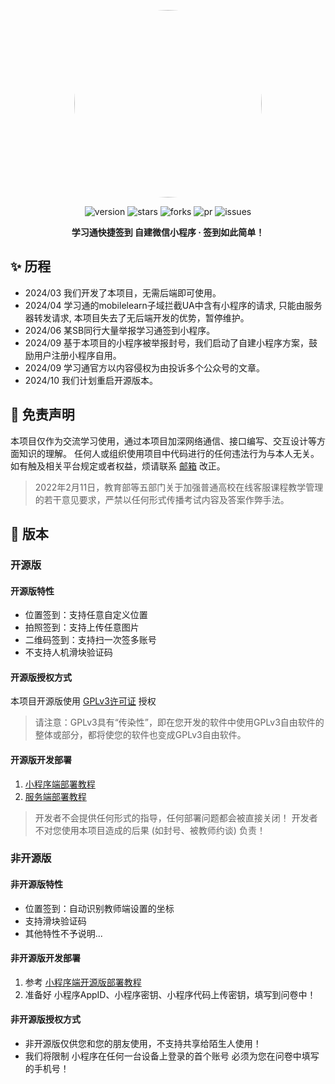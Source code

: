 <center><div align="center">

<img src="https://avatars.githubusercontent.com/u/163529042?v=4" width="300" height="300" style="border-radius: 50%"></img>

<img alt="version" src="https://img.shields.io/github/last-commit/Misaka-OpenSource/Chaoxing-WechatMiniProgram.svg?style=for-the-badge&label=%E6%9C%80%E5%90%8E%E6%9B%B4%E6%96%B0&logo=velog&logoColor=BE95FF&color=7B68EE"/></img>
<img alt="stars" src="https://img.shields.io/github/stars/Misaka-OpenSource/Chaoxing-WechatMiniProgram.svg?style=for-the-badge&label=Stars&logo=undertale&logoColor=orange&color=orange"/></img>
<img alt="forks" src="https://img.shields.io/github/forks/Misaka-OpenSource/Chaoxing-WechatMiniProgram.svg?style=for-the-badge&label=Forks&logo=stackshare&logoColor=f92f60&color=f92f60"/></img>
<img alt="pr" src="https://img.shields.io/github/issues-pr-closed/Misaka-OpenSource/Chaoxing-WechatMiniProgram.svg?style=for-the-badge&label=PR&logo=addthis&logoColor=green&color=0AC18E"/></img>
<img alt="issues" src="https://img.shields.io/github/issues/Misaka-OpenSource/Chaoxing-WechatMiniProgram.svg?style=for-the-badge&label=Issues&logo=openbugbounty&logoColor=e38dff&color=e38dff"/></img>

</div></center>

<div align="center" style="font-weight:bold"><b>学习通快捷签到 自建微信小程序 · 签到如此简单！</b></div>  

## ✨ 历程

+ 2024/03 我们开发了本项目，无需后端即可使用。
+ 2024/04 学习通的mobilelearn子域拦截UA中含有小程序的请求, 只能由服务器转发请求, 本项目失去了无后端开发的优势，暂停维护。
+ 2024/06 某SB同行大量举报学习通签到小程序。
+ 2024/09 基于本项目的小程序被举报封号，我们启动了自建小程序方案，鼓励用户注册小程序自用。
+ 2024/09 学习通官方以内容侵权为由投诉多个公众号的文章。
+ 2024/10 我们计划重启开源版本。

## 🎃 免责声明

本项目仅作为交流学习使用，通过本项目加深网络通信、接口编写、交互设计等方面知识的理解。
任何人或组织使用项目中代码进行的任何违法行为与本人无关。如有触及相关平台规定或者权益，烦请联系 [邮箱](mailto:complaint@micono.eu.org) 改正。

> 2022年2月11日，教育部等五部门关于加强普通高校在线客服课程教学管理的若干意见要求，严禁以任何形式传播考试内容及答案作弊手法。

## 🎉 版本

### 开源版

#### 开源版特性

+ 位置签到：支持任意自定义位置
+ 拍照签到：支持上传任意图片
+ 二维码签到：支持扫一次签多账号
+ 不支持人机滑块验证码

#### 开源版授权方式

本项目开源版使用 [GPLv3许可证](https://github.com/misaka-org/Chaoxing-MiniProgram/blob/main/LICENSE) 授权
> 请注意：GPLv3具有“传染性”，即在您开发的软件中使用GPLv3自由软件的整体或部分，都将使您的软件也变成GPLv3自由软件。

#### 开源版开发部署

1. [小程序端部署教程](https://github.com/misaka-org/Chaoxing-MiniProgram/blob/main/miniprogram/README.md)
2. [服务端部署教程](https://github.com/misaka-org/Chaoxing-MiniProgram/blob/main/server/README.md)

> 开发者不会提供任何形式的指导，任何部署问题都会被直接关闭！
> 开发者不对您使用本项目造成的后果 (如封号、被教师约谈) 负责！

### 非开源版

#### 非开源版特性

+ 位置签到：自动识别教师端设置的坐标
+ 支持滑块验证码
+ 其他特性不予说明...

#### 非开源版开发部署

1. 参考 [小程序端开源版部署教程](https://github.com/misaka-org/Chaoxing-MiniProgram/blob/main/miniprogram/README.md)
2. 准备好 小程序AppID、小程序密钥、小程序代码上传密钥，填写到问卷中！

#### 非开源版授权方式

+ 非开源版仅供您和您的朋友使用，不支持共享给陌生人使用！
+ 我们将限制 小程序在任何一台设备上登录的首个账号 必须为您在问卷中填写的手机号！
